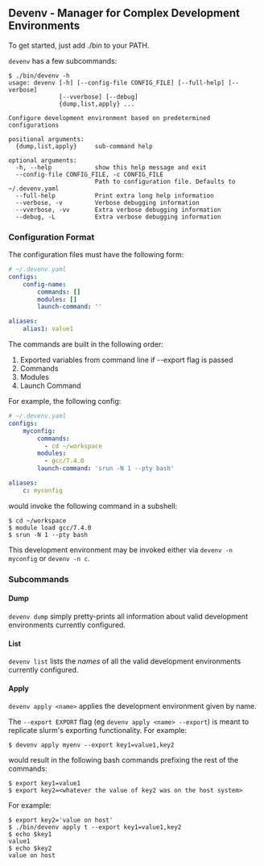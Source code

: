 ## Devenv - Manager for Complex Development Environments

To get started, just add ./bin to your PATH.

`devenv` has a few subcommands:

```console
$ ./bin/devenv -h
usage: devenv [-h] [--config-file CONFIG_FILE] [--full-help] [--verbose]
              [--vverbose] [--debug]
              {dump,list,apply} ...

Configure development environment based on predetermined configurations

positional arguments:
  {dump,list,apply}     sub-command help

optional arguments:
  -h, --help            show this help message and exit
  --config-file CONFIG_FILE, -c CONFIG_FILE
                        Path to configuration file. Defaults to ~/.devenv.yaml
  --full-help           Print extra long help information
  --verbose, -v         Verbose debugging information
  --vverbose, -vv       Extra verbose debugging information
  --debug, -L           Extra verbose debugging information
```

### Configuration Format

The configuration files must have the following form:

```yaml
# ~/.devenv.yaml
configs:
    config-name:
        commands: []
        modules: []
        launch-command: ''

aliases:
    alias1: value1
```

The commands are built in the following order:

1. Exported variables from command line if --export flag is passed
2. Commands
3. Modules
4. Launch Command

For example, the following config:

```yaml
# ~/.devenv.yaml
configs:
    myconfig:
        commands:
          - cd ~/workspace
        modules:
          - gcc/7.4.0
        launch-command: 'srun -N 1 --pty bash'

aliases:
    c: myconfig
```

would invoke the following command in a subshell:

```console
$ cd ~/workspace
$ module load gcc/7.4.0
$ srun -N 1 --pty bash
```

This development environment may be invoked either via `devenv -n myconfig`
or `devenv -n c`.

### Subcommands

#### Dump

`devenv dump` simply pretty-prints all information about valid development
environments currently configured.

#### List

`devenv list` lists the *names* of all the valid development environments currently configured.

#### Apply

`devenv apply <name>` applies the development environment given by name.

The `--export EXPORT` flag (eg `devenv apply <name> --export`) is meant to
replicate slurm's exporting functionality. For example:

```console
$ devenv apply myenv --export key1=value1,key2
```

would result in the following bash commands prefixing the rest of the commands:

```console
$ export key1=value1
$ export key2=<whatever the value of key2 was on the host system>
```

For example:

```console
$ export key2='value on host'
$ ./bin/devenv apply t --export key1=value1,key2
$ echo $key1
value1
$ echo $key2
value on host
```

